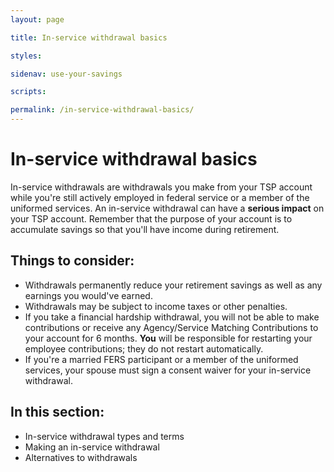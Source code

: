 ```yaml
---
layout: page

title: In-service withdrawal basics

styles:

sidenav: use-your-savings

scripts:

permalink: /in-service-withdrawal-basics/
---
```


# In-service withdrawal basics

In-service withdrawals are withdrawals you make from your TSP account while you're still actively employed in federal service or a member of the uniformed services. An in-service withdrawal can have a __serious impact__ on your TSP account. Remember that the purpose of your account is to accumulate savings so that you'll have income during retirement.

## Things to consider:

+ Withdrawals permanently reduce your retirement savings as well as any earnings you would've earned.
+ Withdrawals may be subject to income taxes or other penalties.
+ If you take a financial hardship withdrawal, you will not be able to make contributions or receive any Agency/Service Matching Contributions to your account for 6 months. **You** will be responsible for restarting your employee contributions; they do not restart automatically.
+ If you're a married FERS participant or a member of the uniformed services, your spouse must sign a consent waiver for your in-service withdrawal.

## In this section:

+ In-service withdrawal types and terms
+ Making an in-service withdrawal
+ Alternatives to withdrawals

<!-- CONTENT END -->
